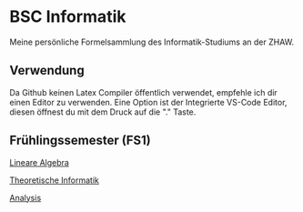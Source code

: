 # BSC Informatik

Meine persönliche Formelsammlung des Informatik-Studiums an der ZHAW.

## Verwendung
Da Github keinen Latex Compiler öffentlich verwendet, empfehle ich dir einen Editor zu verwenden. Eine Option ist der Integrierte VS-Code Editor, diesen öffnest du mit dem Druck auf die "." Taste.

## Frühlingssemester (FS1)
[Lineare Algebra](LA/LA2/Readme.md)

[Theoretische Informatik](TheoretischeInformatik/Readme.md)

[Analysis](Analysis/Readme.md)
